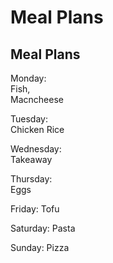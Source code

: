 # Meal Plans
## Meal Plans

Monday:   
Fish,  
Macncheese

Tuesday:   
Chicken
Rice

Wednesday:   
Takeaway

Thursday:   
Eggs

Friday:
Tofu

Saturday:
Pasta

Sunday:
Pizza